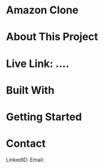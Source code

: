 # Amazon Clone

# About This Project

# Live Link: ....

# Built With

# Getting Started

# Contact
LinkedID: 
Email: 
